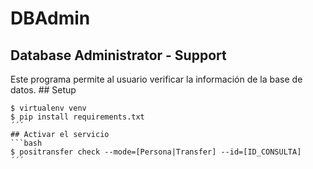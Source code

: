 # DBAdmin
## Database Administrator - Support
Este programa permite al usuario verificar la información de la base de datos.
## Setup
```
$ virtualenv venv
$ pip install requirements.txt
´´´
## Activar el servicio
```bash
$ positransfer check --mode=[Persona|Transfer] --id=[ID_CONSULTA]
´´´
